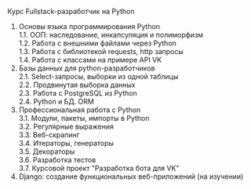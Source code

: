 Курс Fullstack-разработчик на Python <br>
1. Основы языка программирования Python <br>
1.1. ООП: наследование, инкапсуляция и полиморфизм <br>
1.2. Работа с внешними файлами через Python <br>
1.3. Работа с библиотекой requests, http запросы <br>
1.4. Работа с классами на примере API VK <br>
2. Базы данных для python-разработчиков <br>
2.1. Select-запросы, выборки из одной таблицы <br>
2.2. Продвинутая выборка данных <br>
2.3. Работа с PostgreSQL из Python <br>
2.4. Python и БД. ORM <br>
3. Профессиональная работа с Python <br>
3.1. Модули, пакеты, импорты в Python <br>
3.2. Регулярные выражения <br>
3.3. Веб-скрапинг <br>
3.4. Итераторы, генераторы <br>
3.5. Декораторы <br>
3.6. Разработка тестов <br>
3.7. Курсовой проект "Разработка бота для VK" <br>
4. Django: создание функциональных веб-приложений (на изучении) <br>




